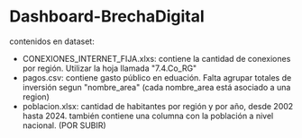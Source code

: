 # Dashboard-BrechaDigital
contenidos en dataset:
- CONEXIONES_INTERNET_FIJA.xlxs: contiene la cantidad de conexiones por región. Utilizar la hoja llamada "7.4.Co_RG"
- pagos.csv: contiene gasto público en eduación. Falta agrupar totales de inversión segun "nombre_area" (cada nombre_area está asociado a una region)
- poblacion.xlsx: cantidad de habitantes por región y por año, desde 2002 hasta 2024. también contiene una columna con la población a nivel nacional. (POR SUBIR)
